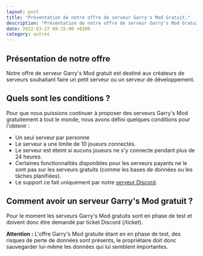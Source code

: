 ```yaml
---
layout: post
title: "Présentation de notre offre de serveur Garry's Mod Gratuit."
description: "Présentation de notre offre de serveur Garry's Mod Gratuit à vie."
date: 2022-03-27 09:15:00 +0100
category: autres
---
```


## Présentation de notre offre

Notre offre de serveur Garry's Mod gratuit est destiné aux créateurs de serveurs souhaitant faire un petit serveur ou un serveur de développement.

## Quels sont les conditions ?

Pour que nous puissions continuer à proposer des serveurs Garry's Mod gratuitement à tout le monde, nous avons défini quelques conditions pour l'obtenir :

* Un seul serveur par personne
* Le serveur a une limite de 10 joueurs connectés.
* Le serveur est éteint si aucuns joueurs ne s'y connecte pendant plus de 24 heures.
* Certaines fonctionnalités disponibles pour les serveurs payants ne le sont pas sur les serveurs gratuits (comme les bases de données ou les tâches planifiées).
* Le support ce fait uniquement par notre [serveur Discord](https://discord.gg/554DCvV).

## Comment avoir un serveur Garry's Mod gratuit ?

Pour le moment les serveurs Garry's Mod gratuits sont en phase de test et doivent donc être demandé par ticket Discord (/ticket).

**Attention :** L'offre Garry's Mod gratuite étant en en phase de test, des risques de perte de données sont présents, le propriétaire doit donc sauvegarder lui-même les données qui lui semblent importantes.